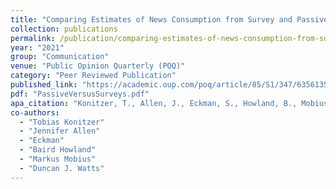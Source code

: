 ```yaml
---
title: "Comparing Estimates of News Consumption from Survey and Passively collected Behavioral Data"
collection: publications
permalink: /publication/comparing-estimates-of-news-consumption-from-survey-and-passively-collected-beha
year: "2021"
group: "Communication"
venue: "Public Opinion Quarterly (POQ)"
category: "Peer Reviewed Publication"
published_link: "https://academic.oup.com/poq/article/85/S1/347/6356135?login=true"
pdf: "PassiveVersusSurveys.pdf"
apa_citation: "Konitzer, T., Allen, J., Eckman, S., Howland, B., Mobius, M., Rothschild, D., & Watts, D. J. (2021). Comparing Estimates of News Consumption from Survey and Passively Collected Behavioral Data. Public Opinion Quarterly, 85(S1), 347-370. https://doi.org/10.1093/poq/nfab023"
co-authors:
  - "Tobias Konitzer"
  - "Jennifer Allen"
  - "Eckman"
  - "Baird Howland"
  - "Markus Mobius"
  - "Duncan J. Watts"
---
```

